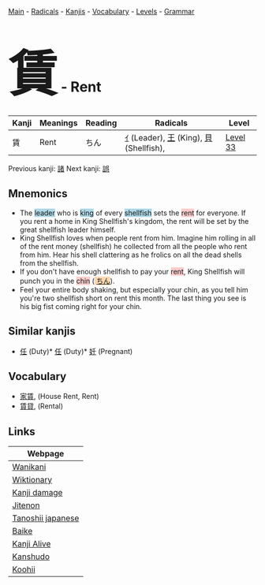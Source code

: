 <style> bigfont {font-size: 100px}</style>
[Main](../index.md) -
[Radicals](../radicals.md) -
[Kanjis](../kanjis.md) -
[Vocabulary](../vocabulary.md) -
[Levels](../levels.md) -
[Grammar](../grammar.md)
# <bigfont> 賃</bigfont> - Rent 

| Kanji | Meanings | Reading | Radicals | Level |
| --- | --- | --- | --- | --- |
| 賃 | Rent | ちん | [ｲ](../radicals/ｲ.md) (Leader), [王](../radicals/王.md) (King), [貝](../radicals/貝.md) (Shellfish),  | [Level 33](../levels/wk_level33.md) |

Previous kanji: [諸](諸.md) Next kanji: [誤](誤.md) 

## Mnemonics
 * The <span style="background-color:#ADD8E6"> leader</span> who is <span style="background-color:#ADD8E6"> king</span> of every <span style="background-color:#ADD8E6"> shellfish</span> sets the <span style="background-color:#ffcccb"> rent</span> for everyone. If you rent a home in King Shellfish's kingdom, the rent will be set by the great shellfish leader himself.
* King Shellfish loves when people rent from him. Imagine him rolling in all of the rent money (shellfish) he collected from all the people who rent from him. Hear his shell clattering as he frolics on all the dead shells from the shellfish.
* If you don't have enough shellfish to pay your <span style="background-color:#ffcccb"> rent</span>, King Shellfish will punch you in the <span style="background-color:#ffcccb"> chin</span> (<span style="background-color:#fed8b1"> [ちん](https://jisho.org/search/ちん)</span>).
* Feel your entire body shaking, but especially your chin, as you tell him you're two shellfish short on rent this month. The last thing you see is his big fist coming right for your chin.


## Similar kanjis
 * [任](任.md) (Duty)* [任](任.md) (Duty)* [妊](妊.md) (Pregnant)


## Vocabulary
 * [家賃](../vocabulary/賃.md), (House Rent, Rent)
* [賃貸](../vocabulary/賃.md), (Rental)



## Links 

| Webpage |
| --- |
| [Wanikani          ](https://www.wanikani.com/kanji/賃) |
| [Wiktionary        ](https://en.wiktionary.org/wiki/賃) |
| [Kanji damage      ](http://www.kanjidamage.com/kanji/search?utf8=✓&q=賃) |
| [Jitenon           ](https://jitenon.com/kanji/賃) |
| [Tanoshii japanese ](https://www.tanoshiijapanese.com/dictionary/kanji.cfm?k=賃) |
| [Baike             ](https://baike.baidu.com/item/賃) |
| [Kanji Alive       ](https://app.kanjialive.com/賃) |
| [Kanshudo          ](https://www.kanshudo.com/searchmn?q=賃) |
| [Koohii            ](https://kanji.koohii.com/study/kanji/賃) |
